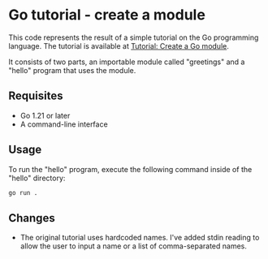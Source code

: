 # Go tutorial - create a module

This code represents the result of a simple tutorial on the Go programming language. The tutorial is available at [Tutorial: Create a Go module](https://go.dev/doc/tutorial/create-module).

It consists of two parts, an importable module called "greetings" and a "hello" program that uses the module.

## Requisites

- Go 1.21 or later
- A command-line interface

## Usage

To run the "hello" program, execute the following command inside of the "hello" directory:

```bash
go run .
```

## Changes

- The original tutorial uses hardcoded names. I've added stdin reading to allow the user to input a name or a list of comma-separated names.
